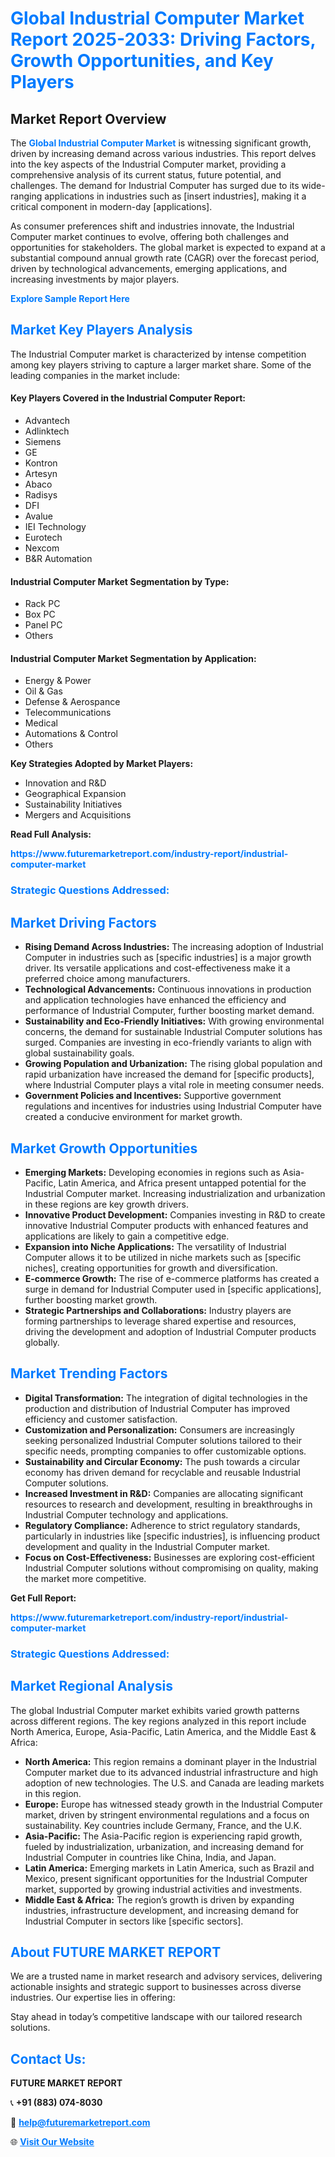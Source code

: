 <h1 style="color: #007BFF;">Global Industrial Computer Market Report 2025-2033: Driving Factors, Growth Opportunities, and Key Players</h1>

<section id="overview">
<h2>Market Report Overview</h2>
<p>The <a href="https://www.futuremarketreport.com/industry-report/industrial-computer-market" style="color: #007BFF; text-decoration: none;"><strong>Global Industrial Computer Market</strong></a> is witnessing significant growth, driven by increasing demand across various industries. This report delves into the key aspects of the Industrial Computer market, providing a comprehensive analysis of its current status, future potential, and challenges. The demand for Industrial Computer has surged due to its wide-ranging applications in industries such as [insert industries], making it a critical component in modern-day [applications].</p>
<p>As consumer preferences shift and industries innovate, the Industrial Computer market continues to evolve, offering both challenges and opportunities for stakeholders. The global market is expected to expand at a substantial compound annual growth rate (CAGR) over the forecast period, driven by technological advancements, emerging applications, and increasing investments by major players.</p>
</section>

<section id="overview">
<p><a href="https://www.futuremarketreport.com/request-sample/reportId=76335" style="color: #007BFF; text-decoration: none;"><strong>Explore Sample Report Here</strong></a></p>
</section>

<section id="key-players">
<h2 style="color: #007BFF;">Market Key Players Analysis</h2>
<p>The Industrial Computer market is characterized by intense competition among key players striving to capture a larger market share. Some of the leading companies in the market include:</p>
<h4>Key Players Covered in the Industrial Computer Report:</h4>
<ul><li>Advantech</li><li>Adlinktech</li><li>Siemens</li><li>GE</li><li>Kontron</li><li>Artesyn</li><li>Abaco</li><li>Radisys</li><li>DFI</li><li>Avalue</li><li>IEI Technology</li><li>Eurotech</li><li>Nexcom</li><li>B&amp;R Automation</li></ul>
<h4>Industrial Computer Market Segmentation by Type:</h4>
<ul><li>Rack PC</li><li>Box PC</li><li>Panel PC</li><li>Others</li></ul>

<h4>Industrial Computer Market Segmentation by Application:</h4>
<ul><li>Energy &amp; Power</li><li>Oil &amp; Gas</li><li>Defense &amp; Aerospance</li><li>Telecommunications</li><li>Medical</li><li>Automations &amp; Control</li><li>Others</li></ul>
<p><strong>Key Strategies Adopted by Market Players:</strong></p>
<ul>
<li>Innovation and R&D</li>
<li>Geographical Expansion</li>
<li>Sustainability Initiatives</li>
<li>Mergers and Acquisitions</li>
</ul>
</section>

<section>
<p><strong>Read Full Analysis: </strong></p><a href="https://www.futuremarketreport.com/industry-report/industrial-computer-market" style="color: #007BFF; text-decoration: none;"><strong>https://www.futuremarketreport.com/industry-report/industrial-computer-market</strong></a>
<h3 style="color: #007BFF;">Strategic Questions Addressed:</h3>
</section>

<section id="driving-factors">
<h2 style="color: #007BFF;">Market Driving Factors</h2>
<ul>
<li><strong>Rising Demand Across Industries:</strong> The increasing adoption of Industrial Computer in industries such as [specific industries] is a major growth driver. Its versatile applications and cost-effectiveness make it a preferred choice among manufacturers.</li>
<li><strong>Technological Advancements:</strong> Continuous innovations in production and application technologies have enhanced the efficiency and performance of Industrial Computer, further boosting market demand.</li>
<li><strong>Sustainability and Eco-Friendly Initiatives:</strong> With growing environmental concerns, the demand for sustainable Industrial Computer solutions has surged. Companies are investing in eco-friendly variants to align with global sustainability goals.</li>
<li><strong>Growing Population and Urbanization:</strong> The rising global population and rapid urbanization have increased the demand for [specific products], where Industrial Computer plays a vital role in meeting consumer needs.</li>
<li><strong>Government Policies and Incentives:</strong> Supportive government regulations and incentives for industries using Industrial Computer have created a conducive environment for market growth.</li>
</ul>
</section>

<section id="growth-opportunities">
<h2 style="color: #007BFF;">Market Growth Opportunities</h2>
<ul>
<li><strong>Emerging Markets:</strong> Developing economies in regions such as Asia-Pacific, Latin America, and Africa present untapped potential for the Industrial Computer market. Increasing industrialization and urbanization in these regions are key growth drivers.</li>
<li><strong>Innovative Product Development:</strong> Companies investing in R&D to create innovative Industrial Computer products with enhanced features and applications are likely to gain a competitive edge.</li>
<li><strong>Expansion into Niche Applications:</strong> The versatility of Industrial Computer allows it to be utilized in niche markets such as [specific niches], creating opportunities for growth and diversification.</li>
<li><strong>E-commerce Growth:</strong> The rise of e-commerce platforms has created a surge in demand for Industrial Computer used in [specific applications], further boosting market growth.</li>
<li><strong>Strategic Partnerships and Collaborations:</strong> Industry players are forming partnerships to leverage shared expertise and resources, driving the development and adoption of Industrial Computer products globally.</li>
</ul>
</section>

<section id="trending-factors">
<h2 style="color: #007BFF;">Market Trending Factors</h2>
<ul>
<li><strong>Digital Transformation:</strong> The integration of digital technologies in the production and distribution of Industrial Computer has improved efficiency and customer satisfaction.</li>
<li><strong>Customization and Personalization:</strong> Consumers are increasingly seeking personalized Industrial Computer solutions tailored to their specific needs, prompting companies to offer customizable options.</li>
<li><strong>Sustainability and Circular Economy:</strong> The push towards a circular economy has driven demand for recyclable and reusable Industrial Computer solutions.</li>
<li><strong>Increased Investment in R&D:</strong> Companies are allocating significant resources to research and development, resulting in breakthroughs in Industrial Computer technology and applications.</li>
<li><strong>Regulatory Compliance:</strong> Adherence to strict regulatory standards, particularly in industries like [specific industries], is influencing product development and quality in the Industrial Computer market.</li>
<li><strong>Focus on Cost-Effectiveness:</strong> Businesses are exploring cost-efficient Industrial Computer solutions without compromising on quality, making the market more competitive.</li>
</ul>
</section>

<section>
<p><strong>Get Full Report: </strong></p><a href="https://www.futuremarketreport.com/industry-report/industrial-computer-market" style="color: #007BFF; text-decoration: none;"><strong>https://www.futuremarketreport.com/industry-report/industrial-computer-market</strong></a>
<h3 style="color: #007BFF;">Strategic Questions Addressed:</h3>
</section>


<section id="regional-analysis">
<h2 style="color: #007BFF;">Market Regional Analysis</h2>
<p>The global Industrial Computer market exhibits varied growth patterns across different regions. The key regions analyzed in this report include North America, Europe, Asia-Pacific, Latin America, and the Middle East & Africa:</p>
<ul>
<li><strong>North America:</strong> This region remains a dominant player in the Industrial Computer market due to its advanced industrial infrastructure and high adoption of new technologies. The U.S. and Canada are leading markets in this region.</li>
<li><strong>Europe:</strong> Europe has witnessed steady growth in the Industrial Computer market, driven by stringent environmental regulations and a focus on sustainability. Key countries include Germany, France, and the U.K.</li>
<li><strong>Asia-Pacific:</strong> The Asia-Pacific region is experiencing rapid growth, fueled by industrialization, urbanization, and increasing demand for Industrial Computer in countries like China, India, and Japan.</li>
<li><strong>Latin America:</strong> Emerging markets in Latin America, such as Brazil and Mexico, present significant opportunities for the Industrial Computer market, supported by growing industrial activities and investments.</li>
<li><strong>Middle East & Africa:</strong> The region’s growth is driven by expanding industries, infrastructure development, and increasing demand for Industrial Computer in sectors like [specific sectors].</li>
</ul>
</section>

<footer>
<h2 style="color: #007BFF;">About FUTURE MARKET REPORT</h2>
<p>We are a trusted name in market research and advisory services, delivering actionable insights and strategic support to businesses across diverse industries. Our expertise lies in offering:</p>

<p>Stay ahead in today’s competitive landscape with our tailored research solutions.</p>

<h2 style="color: #007BFF;">Contact Us:</h2>
<p><strong>FUTURE MARKET REPORT</strong></p>
<p>📞 <strong>+91 (883) 074-8030</strong></p>
<p>📧 <strong><a href="mailto:help@futuremarketreport.com" style="color: #007BFF;">help@futuremarketreport.com</a></strong></p>
<p>🌐 <strong><a href="https://www.futuremarketreport.com/" style="color: #007BFF;">Visit Our Website</a></strong></p>
</footer>